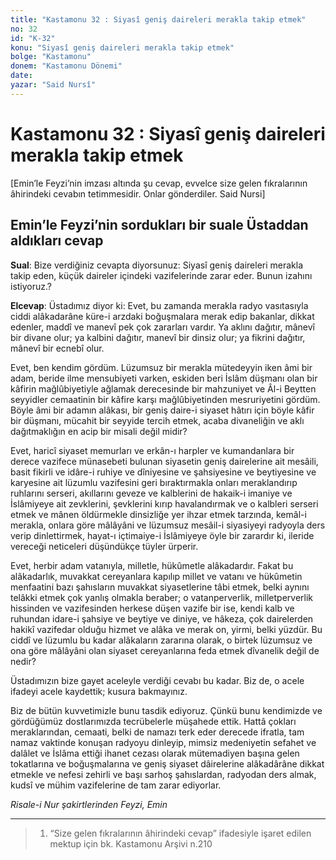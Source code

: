 ```yaml
---
title: "Kastamonu 32 : Siyasî geniş daireleri merakla takip etmek"
no: 32
id: "K-32"
konu: "Siyasî geniş daireleri merakla takip etmek"
bolge: "Kastamonu"
donem: "Kastamonu Dönemi"
date: 
yazar: "Said Nursî"
---
```


# Kastamonu 32 : Siyasî geniş daireleri merakla takip etmek

<p class="takdim">[Emin’le Feyzi’nin imzası altında şu cevap, evvelce size gelen fıkralarının âhirindeki cevabın tetimmesidir. Onlar gönderdiler. Said Nursi]</p>

## Emin’le Feyzi’nin sordukları bir suale Üstaddan aldıkları cevap

**Sual**: Bize verdiğiniz cevapta diyorsunuz: Siyasî geniş daireleri merakla takip eden, küçük daireler içindeki vazifelerinde zarar eder. Bunun izahını istiyoruz.?

**Elcevap**: Üstadımız diyor ki: Evet, bu zamanda merakla radyo vasıtasıyla ciddi alâkadarâne küre-i arzdaki boğuşmalara merak edip bakanlar, dikkat edenler, maddî ve manevî pek çok zararları vardır. Ya aklını dağıtır, mânevî bir divane olur; ya kalbini dağıtır, manevî bir dinsiz olur; ya fikrini dağıtır, mânevî bir ecnebî olur.

Evet, ben kendim gördüm. Lüzumsuz bir merakla mütedeyyin iken âmi bir adam, beride ilme mensubiyeti varken, eskiden beri İslâm düşmanı olan bir kâfirin mağlûbiyetiyle ağlamak derecesinde bir mahzuniyet ve Âl-i Beytten seyyidler cemaatinin bir kâfire karşı mağlûbiyetinden mesruriyetini gördüm. Böyle âmi bir adamın alâkası, bir geniş daire-i siyaset hâtırı için böyle kâfir bir düşmanı, mücahit bir seyyide tercih etmek, acaba divaneliğin ve aklı dağıtmaklığın en acip bir misali değil midir?

Evet, haricî siyaset memurları ve erkân-ı harpler ve kumandanlara bir derece vazifece münasebeti bulunan siyasetin geniş dairelerine ait mesâili, basit fikirli ve idâre-i ruhiye ve dîniyesine ve şahsiyesine ve beytiyesine ve karyesine ait lüzumlu vazifesini geri bıraktırmakla onları meraklandırıp ruhlarını serseri, akıllarını geveze ve kalblerini de hakaik-i imaniye ve İslâmiyeye ait zevklerini, şevklerini kırıp havalandırmak ve o kalbleri serseri etmek ve mânen öldürmekle dinsizliğe yer ihzar etmek tarzında, kemâl-i merakla, onlara göre mâlâyâni ve lüzumsuz mesâil-i siyasiyeyi radyoyla ders verip dinlettirmek, hayat-ı içtimaiye-i İslâmiyeye öyle bir zarardır ki, ileride vereceği neticeleri düşündükçe tüyler ürperir.

Evet, herbir adam vatanıyla, milletle, hükûmetle alâkadardır. Fakat bu alâkadarlık, muvakkat cereyanlara kapılıp millet ve vatanı ve hükûmetin menfaatini bazı şahısların muvakkat siyasetlerine tâbi etmek, belki aynını telâkki etmek çok yanlış olmakla beraber; o vatanperverlik, milletperverlik hissinden ve vazifesinden herkese düşen vazife bir ise, kendi kalb ve ruhundan idare-i şahsiye ve beytiye ve diniye, ve hâkeza, çok dairelerden hakikî vazifedar olduğu hizmet ve alâka ve merak on, yirmi, belki yüzdür. Bu ciddî ve lüzumlu bu kadar alâkaların zararına olarak, o birtek lüzumsuz ve ona göre mâlâyâni olan siyaset cereyanlarına feda etmek dîvanelik değil de nedir?

Üstadımızın bize gayet aceleyle verdiği cevabı bu kadar. Biz de, o acele ifadeyi acele kaydettik; kusura bakmayınız.

Biz de bütün kuvvetimizle bunu tasdik ediyoruz. Çünkü bunu kendimizde ve gördüğümüz dostlarımızda tecrübelerle müşahede ettik. Hattâ çokları meraklarından, cemaati, belki de namazı terk eder derecede ifratla, tam namaz vaktinde konuşan radyoyu dinleyip, mimsiz medeniyetin sefahet ve dalâlet ve İslâma ettiği ihanet cezası olarak mütemadiyen başına gelen tokatlarına ve boğuşmalarına ve geniş siyaset dâirelerine alâkadârâne dikkat etmekle ve nefesi zehirli ve başı sarhoş şahıslardan, radyodan ders almak, kudsî ve mühim vazifelerine de tam zarar ediyorlar.

*Risale-i Nur şakirtlerinden*
*Feyzi, Emin*

***

> 1. “Size gelen fıkralarının âhirindeki cevap” ifadesiyle işaret edilen mektup için bk. Kastamonu Arşivi n.210
